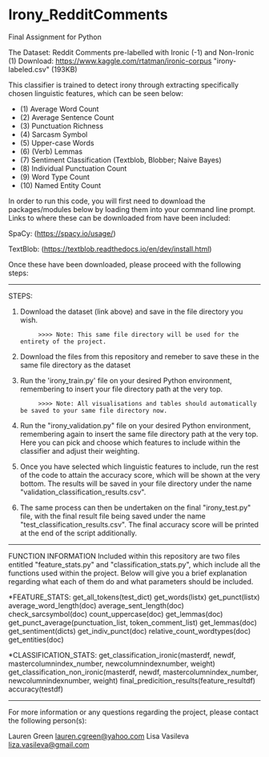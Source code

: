 # Irony_RedditComments
Final Assignment for Python

The Dataset: Reddit Comments pre-labelled with Ironic (-1) and Non-Ironic (1)
Download: https://www.kaggle.com/rtatman/ironic-corpus "irony-labeled.csv" (193KB)

This classifier is trained to detect irony through extracting specifically chosen linguistic features, which can be seen below:
- (1) Average Word Count
- (2) Average Sentence Count
- (3) Punctuation Richness
- (4) Sarcasm Symbol
- (5) Upper-case Words
- (6) (Verb) Lemmas
- (7) Sentiment Classification (Textblob, Blobber; Naive Bayes)
- (8) Individual Punctuation Count
- (9) Word Type Count
- (10) Named Entity Count


In order to run this code, you will first need to download the packages/modules below by loading them into your command line prompt. Links to where these can be downloaded from have been included:

SpaCy: (https://spacy.io/usage/)


TextBlob: (https://textblob.readthedocs.io/en/dev/install.html)

Once these have been downloaded, please proceed with the following steps:

---
STEPS:
1) Download the dataset (link above) and save in the file directory you wish.
            
            >>>> Note: This same file directory will be used for the entirety of the project. 
            
2) Download the files from this repository and remeber to save these in the same file directory as the dataset

3) Run the 'irony_train.py' file on your desired Python environment, remembering to insert your file directory path at the very         top.
            
            >>>> Note: All visualisations and tables should automatically be saved to your same file directory now.
   
4) Run the "irony_validation.py" file on your desired Python environment, remembering again to insert the same file directory path at the very top. Here you can pick and choose which features to include within the classifier and adjust their weighting.

5) Once you have selected which linguistic features to include, run the rest of the code to attain the accuracy score, which will be shown at the very bottom. The results will be saved in your file directory under the name "validation_classification_results.csv".

6) The same process can then be undertaken on the final "irony_test.py" file, with the final result file being saved under the name "test_classification_results.csv". The final accuracy score will be printed at the end of the script additionally. 

---
FUNCTION INFORMATION
Included within this repository are two files entitled "feature_stats.py" and "classification_stats.py", which include all the functions used within the project. Below will give you a brief explanation regarding what each of them do and what parameters should be included.

*FEATURE_STATS:
get_all_tokens(test_dict)
get_words(listx)
get_punct(listx)
average_word_length(doc)
average_sent_length(doc)
check_sarcsymbol(doc)
count_uppercase(doc)
get_lemmas(doc)
get_punct_average(punctuation_list, token_comment_list)
get_lemmas(doc)
get_sentiment(dicts)
get_indiv_punct(doc)
relative_count_wordtypes(doc)
get_entities(doc)

*CLASSIFICATION_STATS:
get_classification_ironic(masterdf, newdf, mastercolumnindex_number, newcolumnindexnumber, weight)
get_classification_non_ironic(masterdf, newdf, mastercolumnindex_number, newcolumnindexnumber, weight)
final_predicition_results(feature_resultdf)
accuracy(testdf)

---
For more information or any questions regarding the project, please contact the following person(s):

Lauren Green    lauren.cgreen@yahoo.com
Lisa Vasileva   liza.vasileva@gmail.com
